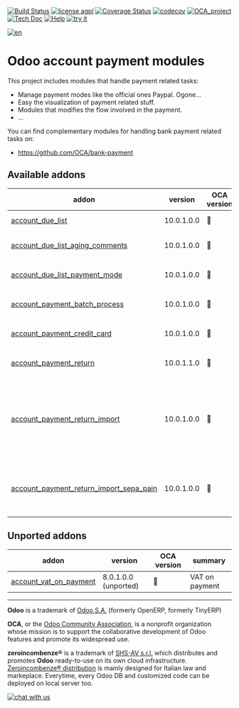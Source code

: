 [![Build Status](https://travis-ci.org/zeroincombenze/account-payment.svg?branch=10.0)](https://travis-ci.org/zeroincombenze/account-payment)
[![license agpl](https://img.shields.io/badge/licence-AGPL--3-blue.svg)](http://www.gnu.org/licenses/agpl-3.0.html)
[![Coverage Status](https://coveralls.io/repos/github/zeroincombenze/account-payment/badge.svg?branch=10.0)](https://coveralls.io/github/zeroincombenze/account-payment?branch=10.0)
[![codecov](https://codecov.io/gh/zeroincombenze/account-payment/branch/10.0/graph/badge.svg)](https://codecov.io/gh/zeroincombenze/account-payment/branch/10.0)
[![OCA_project](http://www.zeroincombenze.it/wp-content/uploads/ci-ct/prd/button-oca-10.svg)](https://github.com/OCA/account-payment/tree/10.0)
[![Tech Doc](http://www.zeroincombenze.it/wp-content/uploads/ci-ct/prd/button-docs-10.svg)](http://wiki.zeroincombenze.org/en/Odoo/10.0/dev)
[![Help](http://www.zeroincombenze.it/wp-content/uploads/ci-ct/prd/button-help-10.svg)](http://wiki.zeroincombenze.org/en/Odoo/10.0/man/FI)
[![try it](http://www.zeroincombenze.it/wp-content/uploads/ci-ct/prd/button-try-it-10.svg)](http://erp10.zeroincombenze.it)




























[![en](http://www.shs-av.com/wp-content/en_US.png)](http://wiki.zeroincombenze.org/it/Odoo/7.0/man)

Odoo account payment modules
============================

This project includes modules that handle payment related tasks:

* Manage payment modes like the official ones Paypal. Ogone...
* Easy the visualization of payment related stuff.
* Modules that modifies the flow involved in the payment.
* ...

You can find complementary modules for handling bank payment related tasks on:

 * https://github.com/OCA/bank-payment
 
[//]: # (addons)


Available addons
----------------
addon | version | OCA version | summary
--- | --- | --- | ---
[account_due_list](account_due_list/) | 10.0.1.0.0 | :repeat: | Payments Due list
[account_due_list_aging_comments](account_due_list_aging_comments/) | 10.0.1.0.0 | :repeat: | Payments Due list aging comments
[account_due_list_payment_mode](account_due_list_payment_mode/) | 10.0.1.0.0 | :repeat: | Payment due list with payment mode
[account_payment_batch_process](account_payment_batch_process/) | 10.0.1.0.0 | :repeat: | Process Payments in Batch
[account_payment_credit_card](account_payment_credit_card/) | 10.0.1.0.0 | :repeat: | Add support for credit card payments
[account_payment_return](account_payment_return/) | 10.0.1.1.0 | :repeat: | Manage the return of your payments
[account_payment_return_import](account_payment_return_import/) | 10.0.1.0.0 | :repeat: | This module adds a generic wizard to import payment returnfile formats. Is only the base to be extended by anothermodules
[account_payment_return_import_sepa_pain](account_payment_return_import_sepa_pain/) | 10.0.1.0.0 | :repeat: | Module to import SEPA Direct Debit Unpaid Report File Format PAIN.002.001.03


Unported addons
---------------
addon | version | OCA version | summary
--- | --- | --- | ---
[account_vat_on_payment](account_vat_on_payment/) | 8.0.1.0.0 (unported) | :repeat: | VAT on payment

[//]: # (end addons)

[//]: # (copyright)

----

**Odoo** is a trademark of [Odoo S.A.](https://www.odoo.com/) (formerly OpenERP, formerly TinyERP)

**OCA**, or the [Odoo Community Association](http://odoo-community.org/), is a nonprofit organization whose
mission is to support the collaborative development of Odoo features and
promote its widespread use.

**zeroincombenze®** is a trademark of [SHS-AV s.r.l.](http://www.shs-av.com/)
which distributes and promotes **Odoo** ready-to-use on its own cloud infrastructure.
[Zeroincombenze® distribution](http://wiki.zeroincombenze.org/en/Odoo)
is mainly designed for Italian law and markeplace.
Everytime, every Odoo DB and customized code can be deployed on local server too.

[//]: # (end copyright)

[![chat with us](https://www.shs-av.com/wp-content/chat_with_us.gif)](https://tawk.to/85d4f6e06e68dd4e358797643fe5ee67540e408b)
